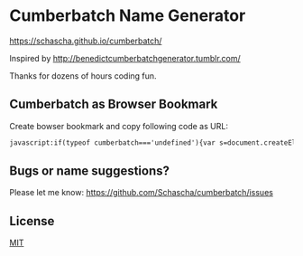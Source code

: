 # Cumberbatch Name Generator

https://schascha.github.io/cumberbatch/

Inspired by http://benedictcumberbatchgenerator.tumblr.com/

Thanks for dozens of hours coding fun.

## Cumberbatch as Browser Bookmark

Create bowser bookmark and copy following code as URL:

```html
javascript:if(typeof cumberbatch==='undefined'){var s=document.createElement('script');s.src='https://schascha.github.io/cumberbatch/cumberbatch.js';s.onload=function() {cumberbatch.render();cumberbatch.generate()};document.body.appendChild(s);}else{cumberbatch.generate();}
```

## Bugs or name suggestions?

Please let me know: https://github.com/Schascha/cumberbatch/issues

## License

[MIT](./LICENSE)
